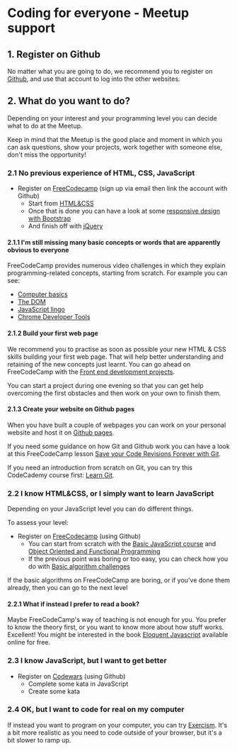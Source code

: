 # Coding for everyone - Meetup support

## 1. Register on Github
No matter what you are going to do, we recommend you to register on [Github](https://github.com/), and use that account to log into the other websites.

## 2. What do you want to do?
Depending on your interest and your programming level you can decide what to do at the Meetup.

Keep in mind that the Meetup is the good place and moment in which you can ask questions, show your projects, work together with someone else, don't miss the opportunity!

### 2.1 No previous experience of HTML, CSS, JavaScript
- Register on [FreeCodecamp](https://www.freecodecamp.com/) (sign up via email then link the account with Github)
  - Start from [HTML&CSS](https://www.freecodecamp.org/challenges/say-hello-to-html-elements)
  - Once that is done you can have a look at some [responsive design with Bootstrap](https://www.freecodecamp.org/challenges/use-responsive-design-with-bootstrap-fluid-containers)
  - And finish off with [jQuery](https://www.freecodecamp.org/challenges/learn-how-script-tags-and-document-ready-work)
  
#### 2.1.1 I'm still missing many basic concepts or words that are apparently obvious to everyone
FreeCodeCamp provides numerous video challenges in which they explain programming-related concepts, starting from scratch. For example you can see:
- [Computer basics](https://www.freecodecamp.org/videos/computer-basics-the-4-basic-parts-of-a-computer)
- [The DOM](https://www.freecodecamp.org/videos/the-dom-whats-the-document-object-model)
- [JavaScript lingo](https://www.freecodecamp.org/videos/javascript-lingo-mdn-and-documentation)
- [Chrome Developer Tools](https://www.freecodecamp.org/videos/chrome-dev-tools-elements)

#### 2.1.2 Build your first web page

We recommend you to practise as soon as possible your new HTML & CSS skills building your first web page. That will help better understanding and retaining of the new concepts just learnt. You can go ahead on FreeCodeCamp with the [Front end development projects](https://www.freecodecamp.org/challenges/get-set-for-our-front-end-development-projects).

You can start a project during one evening so that you can get help overcoming the first obstacles and then work on your own to finish them.

#### 2.1.3 Create your website on Github pages

When you have built a couple of webpages you can work on your personal website and host it on [Github pages](https://pages.github.com/).

If you need some guidance on how Git and Github work you can have a look at this FreeCodeCamp lesson [Save your Code Revisions Forever with Git](https://www.freecodecamp.org/challenges/save-your-code-revisions-forever-with-git).

If you need an introduction from scratch on Git, you can try this CodeCademy course first: [Learn Git](https://www.codecademy.com/learn/learn-git).

### 2.2 I know HTML&CSS, or I simply want to learn JavaScript
Depending on your JavaScript level you can do different things.

To assess your level:
- Register on [FreeCodecamp](https://www.freecodecamp.com/) (using Github)
  - You can start from scratch with the [Basic JavaScript course](https://www.freecodecamp.org/challenges/comment-your-javascript-code) and [Object Oriented and Functional Programming](https://www.freecodecamp.org/challenges/declare-javascript-objects-as-variables)
  - If the previous point was boring or too easy, you can check how you do with [Basic algorithm challenges](https://www.freecodecamp.org/challenges/reverse-a-string)

If the basic algorithms on FreeCodeCamp are boring, or if you've done them already, then you can go to the next level

#### 2.2.1 What if instead I prefer to read a book?
Maybe FreeCodeCamp's way of teaching is not enough for you. You prefer to know the theory first, or you want to know more about how stuff works. Excellent! You might be interested in the book [Eloquent Javascript](http://eloquentjavascript.net/) available online for free.

### 2.3 I know JavaScript, but I want to get better
- Register on [Codewars](http://codewars.com/) (using Github)
  - Complete some kata in JavaScript
  - Create some kata

### 2.4 OK, but I want to code for real on my computer
If instead you want to program on your computer, you can try [Exercism](http://exercism.io). It's a bit more realistic as you need to code outside of your browser, but it's a bit slower to ramp up.
